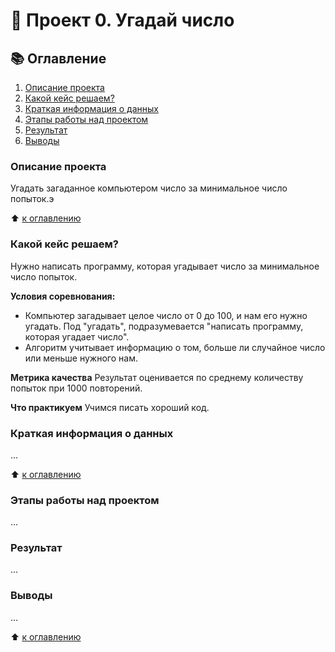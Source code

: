 # 🎯 Проект 0. Угадай число

## 📚 Оглавление
1. [Описание проекта](#описание-проекта)
2. [Какой кейс решаем?](#какой-кейс-решаем)
3. [Краткая информация о данных](#краткая-информация-о-данных)
4. [Этапы работы над проектом](#этапы-работы-над-проектом)
5. [Результат](#результат)
6. [Выводы](#выводы)


### Описание проекта
Угадать загаданное компьютером число за минимальное число попыток.э

⬆️ [к оглавлению](#📚-оглавление)

### Какой кейс решаем?
Нужно написать программу, которая угадывает число за минимальное число попыток.

**Условия соревнования:**
- Компьютер загадывает целое число от 0 до 100, и нам его нужно угадать. Под "угадать", подразумевается "написать программу, которая угадает число".
- Алгоритм учитывает информацию о том, больше ли случайное число или меньше нужного нам.

**Метрика качества**
Результат оценивается по среднему количеству попыток при 1000 повторений.

**Что практикуем**
Учимся писать хороший код.

### Краткая информация о данных
...

⬆️ [к оглавлению](#📚-оглавление)

### Этапы работы над проектом
...

### Результат
...

### Выводы
...

⬆️ [к оглавлению](#📚-оглавление)